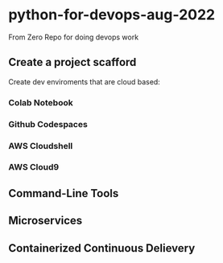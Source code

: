 # python-for-devops-aug-2022
From Zero Repo for doing devops work

## Create a project scafford

Create dev enviroments that are cloud based: 

### Colab Notebook
### Github Codespaces
### AWS Cloudshell
### AWS Cloud9

## Command-Line Tools

## Microservices

## Containerized Continuous Delievery
